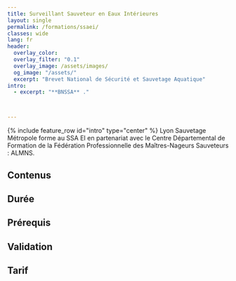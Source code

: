 ```yaml
---
title: Surveillant Sauveteur en Eaux Intérieures
layout: single
permalink: /formations/ssaei/
classes: wide
lang: fr
header:   
  overlay_color: 
  overlay_filter: "0.1"
  overlay_image: /assets/images/
  og_image: "/assets/"
  excerpt: "Brevet National de Sécurité et Sauvetage Aquatique"
intro:
  - excerpt: "**BNSSA** ."



---
```

{% include feature_row id="intro" type="center" %}
Lyon Sauvetage Métropole forme au SSA EI en partenariat avec le Centre Départemental de Formation de la Fédération Professionnelle des Maîtres-Nageurs Sauveteurs : ALMNS.
## Contenus

## Durée

## Prérequis

## Validation

## Tarif
